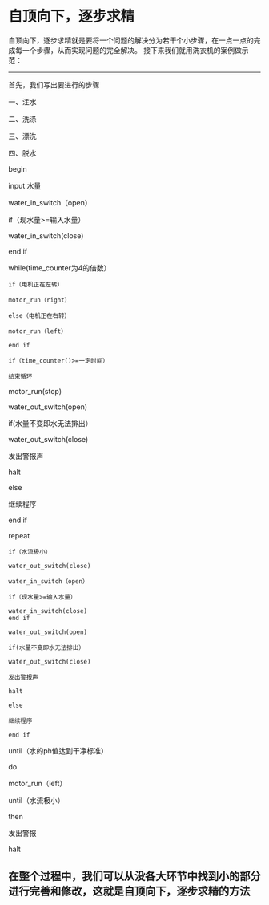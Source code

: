 # 自顶向下，逐步求精

自顶向下，逐步求精就是要将一个问题的解决分为若干个小步骤，在一点一点的完成每一个步骤，从而实现问题的完全解决。
接下来我们就用洗衣机的案例做示范：
***
首先，我们写出要进行的步骤

一、注水

二、洗涤

三、漂洗

四、脱水


begin

input 水量 

water_in_switch（open）

if（现水量>=输入水量）

water_in_switch(close)

end if

while(time_counter为4的倍数）

    if（电机正在左转）

    motor_run（right）

    else（电机正在右转）

    motor_run（left）

    end if

    if（time_counter()>=一定时间）

    结束循环

motor_run(stop)

water_out_switch(open)

if(水量不变即水无法排出）

water_out_switch(close)

发出警报声

halt

else

继续程序

end if

repeat

    if（水流极小）

    water_out_switch(close)

    water_in_switch（open）

    if（现水量>=输入水量）

    water_in_switch(close)
    end if

    water_out_switch(open)

    if(水量不变即水无法排出）

    water_out_switch(close)

    发出警报声

    halt

    else

    继续程序

    end if

until（水的ph值达到干净标准）

do

motor_run（left）

until（水流极小）

then 

发出警报

halt

## 在整个过程中，我们可以从没各大环节中找到小的部分进行完善和修改，这就是自顶向下，逐步求精的方法